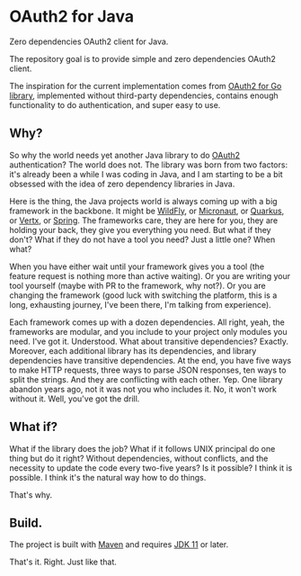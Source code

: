 # OAuth2 for Java

Zero dependencies OAuth2 client for Java.

The repository goal is to provide simple and zero dependencies OAuth2 client.

The inspiration for the current implementation comes from [OAuth2 for Go library](https://github.com/golang/oauth2), 
implemented without third-party dependencies, contains enough functionality to do authentication, and super easy to use.

## Why?

So why the world needs yet another Java library to do [OAuth2](https://oauth.net/2/) authentication? 
The world does not. 
The library was born from two factors: it's already been a while I was coding in Java, 
and I am starting to be a bit obsessed with the idea of zero dependency libraries in Java.

Here is the thing, the Java projects world is always coming up with a big framework in the backbone. 
It might be [WildFly](https://www.wildfly.org), or [Micronaut](https://micronaut.io), or [Quarkus](https://quarkus.io), or [Vertx](https://vertx.io), or [Spring](https://spring.io). 
The frameworks care, they are here for you, they are holding your back, they give you everything you need. 
But what if they don't? What if they do not have a tool you need? Just a little one? When what?

When you have either wait until your framework gives you a tool (the feature request is nothing more than active waiting). 
Or you are writing your tool yourself (maybe with PR to the framework, why not?). 
Or you are changing the framework (good luck with switching the platform, this is a long, exhausting journey, 
I've been there, I'm talking from experience).

Each framework comes up with a dozen dependencies. 
All right, yeah, the frameworks are modular, and you include to your project only modules you need. 
I've got it. Understood. 
What about transitive dependencies? Exactly. 
Moreover, each additional library has its dependencies, and library dependencies have transitive dependencies. 
At the end, you have five ways to make HTTP requests, three ways to parse JSON responses, ten ways to split the strings. 
And they are conflicting with each other. Yep. 
One library abandon years ago, not it was not you who includes it. 
No, it won't work without it. Well, you've got the drill.

## What if?

What if the library does the job? What if it follows UNIX principal do one thing but do it right? 
Without dependencies, without conflicts, and the necessity to update the code every two-five years? 
Is it possible? I think it is possible. I think it's the natural way how to do things.

That's why.

## Build.

The project is built with [Maven](http://maven.apache.org) and requires [JDK 11](https://www.oracle.com/java/technologies/javase-jdk11-downloads.html) or later.

That's it. Right. Just like that.
